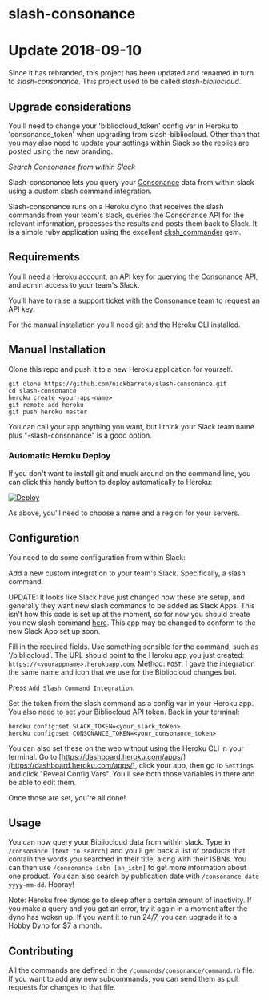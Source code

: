 # slash-consonance

# Update 2018-09-10

Since it has rebranded, this project has been updated and renamed in turn to _slash-consonance_. This project used to be called _slash-bibliocloud_. 

## Upgrade considerations

You'll need to change your 'bibliocloud_token' config var in Heroku to 'consonance_token' when upgrading from slash-bibliocloud. Other than that you may also need to update your settings within Slack so the replies are posted using the new branding.

_Search Consonance from within Slack_

Slash-consonance lets you query your [Consonance](http://consonance.app/) data from within slack using a custom slash command integration.

Slash-consonance runs on a Heroku dyno that receives the slash commands from your team's slack, queries the Consonance API for the relevant information, processes the results and posts them back to Slack. It is a simple ruby application using the excellent [cksh_commander](https://github.com/openarcllc/cksh_commander) gem.

## Requirements

You'll need a Heroku account, an API key for querying the Consonance API, and admin access to your team's Slack.

You'll have to raise a support ticket with the Consonance team to request an API key.

For the manual installation you'll need git and the Heroku CLI installed.

## Manual Installation

Clone this repo and push it to a new Heroku application for yourself.

	git clone https://github.com/nickbarreto/slash-consonance.git
	cd slash-consonance
	heroku create <your-app-name>
	git remote add heroku
	git push heroku master

You can call your app anything you want, but I think your Slack team name plus "-slash-consonance" is a good option.

### Automatic Heroku Deploy

If you don't want to install git and muck around on the command line, you can click this handy button to deploy automatically to Heroku:

[![Deploy](https://www.herokucdn.com/deploy/button.svg)](https://heroku.com/deploy)

As above, you'll need to choose a name and a region for your servers.

## Configuration

You need to do some configuration from within Slack:

Add a new custom integration to your team's Slack. Specifically, a slash command.

UPDATE: It looks like Slack have just changed how these are setup, and generally they want new slash commands to be added as Slack Apps. This isn't how this code is set up at the moment, so for now you should create you new slash command [here](https://my.slack.com/apps/A0F82E8CA-slash-commands). This app may be changed to conform to the new Slack App set up soon.

Fill in the required fields. Use something sensible for the command, such as '/bibliocloud'. The URL should point to the Heroku app you just created: `https://<yourappname>.herokuapp.com`. Method: `POST`. I gave the integration the same name and icon that we use for the Bibliocloud changes bot.

Press `Add Slash Command Integration`.

Set the token from the slash command as a config var in your Heroku app. You also need to set your Bibliocloud API token. Back in your terminal:

	heroku config:set SLACK_TOKEN=<your_slack_token>
	heroku config:set CONSONANCE_TOKEN=<your_consonance_token>

You can also set these on the web without using the Heroku CLI in your terminal. Go to [https://dashboard.heroku.com/apps/](https://dashboard.heroku.com/apps/), click your app, then go to `Settings` and click "Reveal Config Vars". You'll see both those variables in there and be able to edit them.

Once those are set, you're all done!

## Usage

You can now query your Bibliocloud data from within slack. Type in `/consonance [text to search]` and you'll get back a list of products that contain the words you searched in their title, along with their ISBNs. You can then use `/consonance isbn [an_isbn]` to get more information about one product. You can also search by publication date with `/consonance date yyyy-mm-dd`. Hooray!

Note: Heroku free dynos go to sleep after a certain amount of inactivity. If you make a query and you get an error, try it again in a moment after the dyno has woken up. If you want it to run 24/7, you can upgrade it to a Hobby Dyno for $7 a month.

## Contributing

All the commands are defined in the `/commands/consonance/command.rb` file. If you want to add any new subcommands, you can send them as pull requests for changes to that file.
